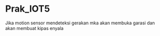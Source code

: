 # Prak_IOT5

Jika motion sensor mendeteksi gerakan mka akan membuka garasi dan akan membuat kipas enyala
